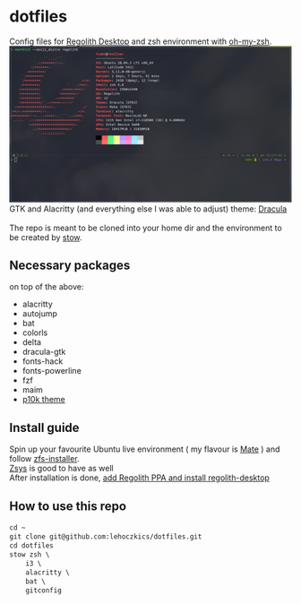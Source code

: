 # dotfiles
Config files for [Regolith Desktop](https://regolith-linux.org/) and zsh environment with [oh-my-zsh](https://ohmyz.sh/).<br>
![neofetch output](img/neofetch_regolith_20211123.png)<br>
GTK and Alacritty (and everything else I was able to adjust) theme: [Dracula](https://draculatheme.com/)<br>
<br>
The repo is meant to be cloned into your home dir and the environment to be created by [stow](https://www.gnu.org/software/stow/).<br>
## Necessary packages 
on top of the above:<br>
- alacritty
- autojump
- bat
- colorls
- delta
- dracula-gtk
- fonts-hack
- fonts-powerline
- fzf
- maim
- [p10k theme](https://github.com/romkatv/powerlevel10k#oh-my-zsh)

## Install guide
Spin up your favourite Ubuntu live environment ( my flavour is [Mate](https://ubuntu-mate.org/download/amd64/focal/) ) and follow [zfs-installer](https://github.com/64kramsystem/zfs-installer).<br>
[Zsys](https://packages.ubuntu.com/focal/zsys) is good to have as well<br>
After installation is done, [add Regolith PPA and install regolith-desktop](https://regolith-linux.org/docs/getting-started/install/#ppa-install)

## How to use this repo
```
cd ~
git clone git@github.com:lehoczkics/dotfiles.git
cd dotfiles
stow zsh \
	i3 \
	alacritty \
	bat \
	gitconfig
```

